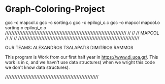 # Graph-Coloring-Project
gcc -c mapcol.c
gcc -c sorting.c
gcc -c epilogi_c.c
gcc -o mapcol mapcol.o sorting.o epilogi_c.o
//////////////////////////////////////////////////////////////////////////////
//                                                                          //
//                              MAPCOL                                      //
//                                                                          //
//////////////////////////////////////////////////////////////////////////////

OUR TEAMS:
ALEXANDROS TSALAPATIS
DIMITRIOS RAMMOS


This program is Work from our first half year in https://www.di.uoa.gr/.
This work is in c, and we havn't use data structures( when we wright this code we don't know data structures).



////////////////////////////////////////////////////////////
